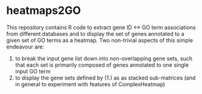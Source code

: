 # heatmaps2GO
This repository contains R code to extract gene ID <-> GO term associations from different databases and to display the set of genes annotated to a given set of GO terms as a heatmap.
Two non-trivial aspects of this simple endeavour are: 
1. to break the input gene list down into non-overlapping gene sets, such that each set is primarily composed of genes annotated to one single input GO term 
2. to display the gene sets defined by (1.) as as stacked sub-matrices (and in general to experiment with features of ComplexHeatmap)

